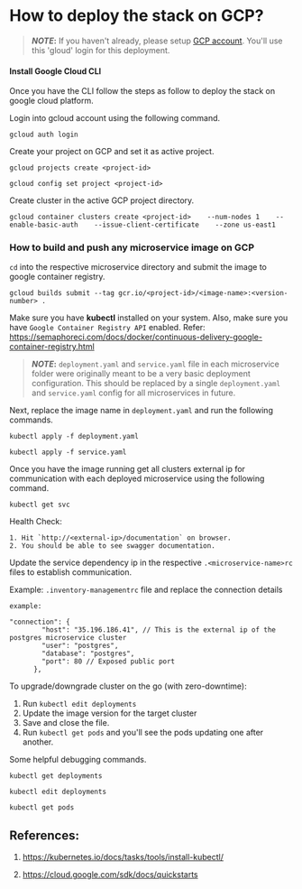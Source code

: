# How to deploy the stack on GCP?

> **_NOTE_:** If you haven't already, please setup [GCP account](https://cloud.google.com/). You'll use this 'gloud' login for this deployment.

#### Install Google Cloud CLI

Once you have the CLI follow the steps as follow to deploy the stack on google cloud platform.

Login into gcloud account using the following command.
```
gcloud auth login
```
Create your project on GCP and set it as active project.
```
gcloud projects create <project-id>

gcloud config set project <project-id>

```
Create cluster in the active GCP project directory.
````
gcloud container clusters create <project-id>    --num-nodes 1    --enable-basic-auth    --issue-client-certificate    --zone us-east1
````
### How to build and push any microservice image on GCP

`cd` into the respective microservice directory and submit the image to google container registry. 

````
gcloud builds submit --tag gcr.io/<project-id>/<image-name>:<version-number> .
````
Make sure you have <strong>kubectl</strong> installed on your system.
Also, make sure you have `Google Container Registry API` enabled. Refer: https://semaphoreci.com/docs/docker/continuous-delivery-google-container-registry.html

> **_NOTE_:** `deployment.yaml` and `service.yaml` file in each microservice folder were originally meant to be a very basic deployment configuration. This should be replaced by a single `deployment.yaml` and `service.yaml` config for all microservices in future.

Next, replace the image name in `deployment.yaml` and run the following commands.
```
kubectl apply -f deployment.yaml

kubectl apply -f service.yaml
```

Once you have the image running get all clusters external ip for communication with each deployed microservice using the following command.
````
kubectl get svc
````
Health Check: 
````
1. Hit `http://<external-ip>/documentation` on browser. 
2. You should be able to see swagger documentation.
````

Update the service dependency ip in the respective `.<microservice-name>rc` files to establish communication.

Example: `.inventory-managementrc` file and replace the connection details
````
example:

"connection": {
        "host": "35.196.186.41", // This is the external ip of the postgres microservice cluster
        "user": "postgres",
        "database": "postgres",
        "port": 80 // Exposed public port
      },
````
To upgrade/downgrade cluster on the go (with zero-downtime):
1. Run `kubectl edit deployments`
2. Update the image version for the target cluster
3. Save and close the file.
4. Run `kubectl get pods` and you'll see the pods updating one after another.


Some helpful debugging commands.

````
kubectl get deployments

kubectl edit deployments

kubectl get pods
````

## References:

1. https://kubernetes.io/docs/tasks/tools/install-kubectl/

2. https://cloud.google.com/sdk/docs/quickstarts



